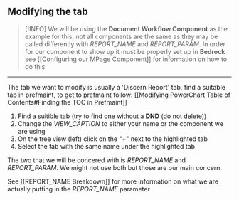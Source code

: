 ## Modifying the tab
> [!INFO]
We will be using the __Document Workflow Component__ as the example for this, not all components are the same as they may be called differently with *REPORT_NAME* and *REPORT_PARAM*.
>In order for our component to show up it must be properly set up in __Bedrock__ see [[Configuring our MPage Component]] for information on how to do this

---

The tab we want to modify is usually a 'Discern Report' tab, find a suitable tab in prefmaint, to get to prefmaint follow: [[Modifying PowerChart Table of Contents#Finding the TOC in Prefmaint]]

1. Find a suitible tab (try to find one without a __DND__ (do not delete))
2. Change the *VIEW_CAPTION* to either your name or the component we are using
4. On the tree view (left) click on the "+" next to the highlighted tab
5. Select the tab with the same name under the highlighted tab

The two that we will be concered with is *REPORT_NAME* and *REPORT_PARAM*. We might not use both but those are our main concern.

See [[REPORT_NAME Breakdown]] for more information on what we are actually putting in the *REPORT_NAME* parameter